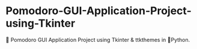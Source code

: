 # Pomodoro-GUI-Application-Project-using-Tkinter
🍅 Pomodoro GUI Application Project using Tkinter & ttkthemes in 🐍Python.
